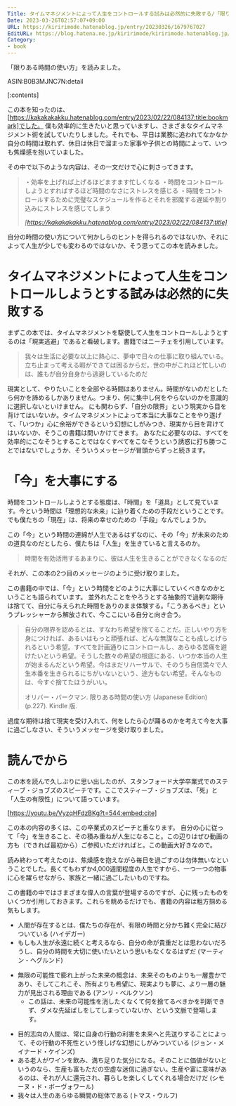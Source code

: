 ```yaml
---
Title: タイムマネジメントによって人生をコントロールする試みは必然的に失敗する/「限りある時間の使い方」を読みました
Date: 2023-03-26T02:57:07+09:00
URL: https://kiririmode.hatenablog.jp/entry/20230326/1679767027
EditURL: https://blog.hatena.ne.jp/kiririmode/kiririmode.hatenablog.jp/atom/entry/4207112889974863935
Category:
- book
---
```


「限りある時間の使い方」を読みました。

ASIN:B0B3MJNC7N:detail

[:contents]

この本を知ったのは、[https://kakakakakku.hatenablog.com/entry/2023/02/22/084137:title:bookmark]でした。
僕も効率的に生きたいと思っていますし、さまざまなタイムマネジメント術を試していたりしました。それでも、平日は業務に追われてなかなか自分の時間は取れず、休日は休日で溜まった家事や子供との時間によって、いつも焦燥感を抱いていました。

その中で以下のような内容は、その一文だけで心に刺さってきます。

> ・効率を上げれば上げるほどますます忙しくなる
> ・時間をコントロールしようとすればするほど時間のなさにストレスを感じる
> ・時間をコントロールするために完璧なスケジュールを作るとそれを邪魔する遅延や割り込みにストレスを感じてしまう
>
> <cite>[https://kakakakakku.hatenablog.com/entry/2023/02/22/084137:title]</cite>

自分の時間の使い方について何かしらのヒントを得られるのではないか、それによって人生が少しでも変わるのではないか、そう思ってこの本を読みました。

# タイムマネジメントによって人生をコントロールしようとする試みは必然的に失敗する

まずこの本では、タイムマネジメントを駆使して人生をコントロールしようとするのは「現実逃避」であると看破します。書籍ではニーチェを引用しています。

> 我々は生活に必要な以上に熱心に、夢中で日々の仕事に取り組んでいる。立ち止まって考える暇ができては困るからだ。世の中がこれほど忙しいのは、誰もが自分自身から逃避しているためだ

現実として、やりたいことを全部やる時間はありません。時間がないのだとしたら何かを諦めるしかありません。つまり、何に集中し何をやらないのかを意識的に選択しないといけません。
にも関わらず、「自分の限界」という現実から目を背けてはいないか。タイムマネジメントによって本当に大事なことをやり遂げて、「いつか」心に余裕ができるという幻想にしがみつき、現実から目を背けてはいないか、そうこの書籍は問いかけてきます。
あなたに必要なのは、すべてを効率的にこなそうとすることではなくすべてをこなそうという誘惑に打ち勝つことではないでしょうか、そういうメッセージが冒頭からずっと続きます。

# 「今」を大事にする

時間をコントロールしようとする態度は、「時間」を「道具」として見ています。今という時間は「理想的な未来」に辿り着くための手段だということです。でも僕たちの「現在」は、将来の幸せのための「手段」なんでしょうか。

この「今」という時間の連綿が人生であるはずなのに、その「今」が未来のための道具なのだとしたら、僕たちは「人生」を生きていると言えるのか。

> 時間を有効活用するあまりに、彼は人生を生きることができなくなるのだ

それが、この本の2つ目のメッセージのように受け取りました。

この書籍の中では、「今」という時間をどのように大事にしていくべきなのかということも語られています。
並外れたことをやろうとする抽象的で過剰な期待は捨てて、自分に与えられた時間をありのまま体験する。「こうあるべき」というプレッシャーから解放されて、今ここにいる自分と向き合う。

> 自分の限界を認めるとは、すなわち希望を捨てることだ。正しいやり方を身につければ、あるいはもっと頑張れば、どんな無謀なことも成しとげられるという希望。すべてを計画通りにコントロールし、あらゆる苦痛を避けたいという希望。そうした数々の希望の根底にある、いつか本当の人生が始まるんだという希望。今はまだリハーサルで、そのうち自信満々で人生本番を生きられるにちがいないという、途方もない希望。そんなものは、今すぐ捨てたほうがいい。
>
> オリバー・バークマン. 限りある時間の使い方 (Japanese Edition) (p.227). Kindle 版.

過度な期待は捨て現実を受け入れて、何をしたら心が踊るのかを考えて今を大事に過ごしなさい、そういうメッセージを受け取りました。

# 読んでから

この本を読んで久しぶりに思い出したのが、スタンフォード大学卒業式でのスティーブ・ジョブズのスピーチです。ここでスティーブ・ジョブズは、「死」と「人生の有限性」について語っています。

[https://youtu.be/VyzqHFdzBKg?t=544:embed:cite]

この本の内容の多くは、この卒業式のスピーチと重なります。
自分の心に従って「今」を生きること、その積み重ねが人生になること。この辺りはぜひ動画の方も（できれば最初から）ご参照いただければと。この動画大好きなので。

読み終わって考えたのは、焦燥感を抱えながら毎日を過ごすのは勿体無いなということでした。長くてもわずか4,000週間程度の人生ですから、一つ一つの物事に心を躍らせながら、家族と一緒に過ごしたいものですね。

この書籍の中ではさまざまな偉人の言葉が登場するのですが、心に残ったものをいくつか引用しておきます。これらを眺めるだけでも、書籍の内容は粗方掴める気もします。

- 人間が存在するとは、僕たちの存在が、有限の時間と分かち難く完全に結びついている (ハイデガー)
- もしも人生が永遠に続くと考えるなら、自分の命が貴重だとは思わないだろうし、自分の時間を大切に使いたいという思いもなくなるはずだ (マーティン・ヘグルンド)
<!-- textlint-disable -->
- 無限の可能性で膨れ上がった未来の概念は、未来そのものよりも一層豊かであり、そしてこれこそ、所有よりも希望に、現実よりも夢に、より一層の魅力が見出される理由である (アンリ・ベルクソン)
  - この話は、未来の可能性を消したくなくて何を捨てるべきかを判断できず、ダメな先延ばしをしてしまっていないか、という文脈で登場します。
<!-- textlint-enable -->
- 目的志向の人間は、常に自身の行動の利害を未来へと先送りすることによって、その行動の不死性という怪しげな幻想にしがみついている (ジョン・メイナード・ケインズ)
- ある老人がワインを飲み、満ち足りた気分になる。そのことに価値がないというのなら、生産も富もただの空虚な迷信に過ぎない。生産や富に意味があるのは、それが人に還元され、暮らしを楽しくしてくれる場合だけだ (シモーヌ・ド・ボーヴォワール)
- 我々は人生のあらゆる瞬間の総体である (トマス・ウルフ)
